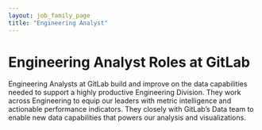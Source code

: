 ```yaml
---
layout: job_family_page
title: "Engineering Analyst"
---
```


# Engineering Analyst Roles at GitLab

Engineering Analysts at GitLab build and improve on the data capabilities needed to support a highly productive Engineering Division. 
They work across Engineering to equip our leaders with metric intelligence and actionable performance indicators.
They closely with GitLab’s Data team to enable new data capabilities that powers our analysis and visualizations.



